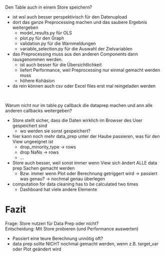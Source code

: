 Den Table auch in einem Store speichern?
- ist wsl auch besser perspektivisch für den Datenupload
- dort das ganze Preprocessing machen und das saubere Ergebnis weitergeben
    - model_results.py für OLS
    - plot.py für den Graph
    - validation.py für die Warnmeldungen
    - variable_selection.py für die Auswahl der Zielvariablen
- das Preprocessing muss aus den anderen Components dann rausgenommen werden.
    - ist auch besser für die Übersichtlichkeit
    - liefert Performance, weil Preprocessing nur einmal gemacht werden muss
    - höhere Kohäsion
- da rein können auch csv oder Excel files erst mal reingeladen werden

<br>

Warum nicht nur im table.py callback die dataprep machen und ann alle anderen callbacks weitergeben?
- Store stellt sicher, dass die Daten wirklich im Browser des User gespeichert sind
    - wo werden sie sonst gespeichert?
- hier kann noch mehr data_prep unter der Haube passieren, was für den View ungeeignet ist
    - drop_minority_type -> rows
    - drop NaNs -> rows
    - ...
- Store auch besser, weil sonst immer wenn View sich ändert ALLE data prep Sachen gemacht werden
    - Bzw. immer wenn Plot oder Berechnung getriggert wird -> passiert was genau?
        -> nochmal genau überlegen
- computation for data cleaning has to be calculated two times
    - Dashboard hat viele andere Elemente


# Fazit
Frage: Store nutzen für Data Prep oder nicht?
<br>
Entscheidung: Mit Store probieren (und Performance auswerten)

- Passiert eine teure Berechnung unnötig oft?
- data prep sollte NICHT nochmal gemacht werden, wenn z.B. target_var oder Plot geändert wird
    



